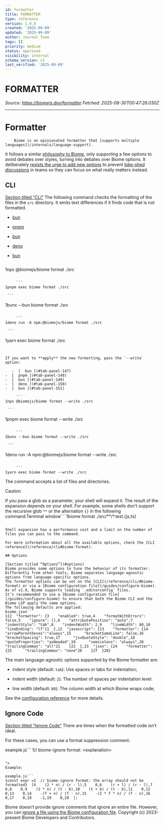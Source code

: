 ```yaml
---
id: formatter
title: FORMATTER
type: reference
version: 1.0.0
created: '2025-09-09'
updated: '2025-09-09'
author: Journal Team
tags: []
priority: medium
status: approved
visibility: internal
schema_version: v1
last_verified: '2025-09-09'
---
```


# FORMATTER

*Source: <https://biomejs.dev/formatter>*
*Fetched: 2025-08-30T00:47:26.030Z*

***

# Formatter

```
    Biome is an opinionated formatter that [supports multiple languages](/internals/language-support).
```

It follows a similar [philosophy to Biome](https://Biome.io/docs/en/option-philosophy.html),
only supporting a few options to avoid debates over styles, turning into debates over Biome options.
It deliberately [resists the urge to add new options](https://github.com/Biome/Biome/issues/40) to prevent [bike-shed discussions](https://en.wikipedia.org/wiki/Law_of_triviality) in teams so they can focus on what really matters instead.

## CLI

[Section titled “CLI”](#cli)
The following command checks the formatting of the files in the `src` directory.
It emits text differences if it finds code that is not formatted.

- [  bun ](#tab-panel-142)
- [  pnpm ](#tab-panel-143)
- [  bun ](#tab-panel-144)
- [  deno ](#tab-panel-145)
- [  bun ](#tab-panel-146)

  ```
  ```

1npx @biomejs/biome format ./src

````

     ```
1pnpm exec biome format ./src
````

````
 ```
````

1bunx --bun biome format ./src

````

     ```
1deno run -A npm:@biomejs/biome format ./src
````

````
 ```
````

1yarn exec biome format ./src

````


If you want to **apply** the new formatting, pass the `--write` option:

   -  [  bun ](#tab-panel-147)
-  [  pnpm ](#tab-panel-148)
-  [  bun ](#tab-panel-149)
-  [  deno ](#tab-panel-150)
-  [  bun ](#tab-panel-151)

     ```
1npx @biomejs/biome format --write ./src
````

````
 ```
````

1pnpm exec biome format --write ./src

````

     ```
1bunx --bun biome format --write ./src
````

````
 ```
````

1deno run -A npm:@biomejs/biome format --write ./src

````

     ```
1yarn exec biome format --write ./src
````

The command accepts a list of files and directories.

Caution

If you pass a glob as a parameter, your shell will expand it.
The result of the expansion depends on your shell.
For example, some shells don’t support the recursive glob `**` or the alternation `{}` in the following command:Terminal window\`\`\`
1biome format ./src/\*\*/\*.test.{js,ts}

````

Shell expansion has a performance cost and a limit on the number of files you can pass to the command.

For more information about all the available options, check the [CLI reference](/reference/cli#biome-format).

## Options

[Section titled “Options”](#options)
Biome provides some options to tune the behavior of its formatter.
Differently from other tools, Biome separates language-agnostic options from language-specific options.
The formatter options can be set on the [CLI](/reference/cli/#biome-format) or via a [Biome configuration file](/guides/configure-biome).
As of v1.9, Biome supports loading `.editorconfig` files.
It’s recommended to use a [Biome configuration file](/guides/configure-biome) to ensure that both the Biome CLI and the Biome LSP apply the same options.
The following defaults are applied:
biome.json```
1{2  "formatter": {3    "enabled": true,4    "formatWithErrors": false,5    "ignore": [],6    "attributePosition": "auto",7    "indentStyle": "tab",8    "indentWidth": 2,9    "lineWidth": 80,10    "lineEnding": "lf"11  },12  "javascript": {13    "formatter": {14      "arrowParentheses":"always",15      "bracketSameLine": false,16      "bracketSpacing": true,17      "jsxQuoteStyle": "double",18      "quoteProperties": "asNeeded",19      "semicolons": "always",20      "trailingCommas": "all"21    }22  },23  "json": {24    "formatter": {25      "trailingCommas": "none"26    }27  }28}
````

The main language-agnostic options supported by the Biome formatter are:

- indent style (default: `tab`): Use spaces or tabs for indentation;

- indent width (default: `2`): The number of spaces per indentation level.

- line width (default: `80`): The column width at which Biome wraps code;

See the [configuration reference](/reference/configuration#formatter) for more details.

## Ignore Code

[Section titled “Ignore Code”](#ignore-code)
There are times when the formatted code isn’t ideal.

For these cases, you can use a format suppression comment:

example.js\`\`\`
1// biome-ignore format: \<explanation>

````

">
Example:

example.js```
1const expr =2  // biome-ignore format: the array should not be formatted3  [4    (2 * n) / (r - l),5    0,6    (r + l) / (r - l),7    0,8    0,9    (2 * n) / (t - b),10    (t + b) / (t - b),11    0,12    0,13    0,14    -(f + n) / (f - n),15    -(2 * f * n) / (f - n),16    0,17    0,18    -1,19    0,20  ];
````

Biome doesn’t provide ignore comments that ignore an entire file.
However, you can [ignore a file using the Biome configuration file](/guides/configure-biome/#ignore-files).     Copyright (c) 2023-present Biome Developers and Contributors.
